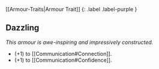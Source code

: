 
[[Armour-Traits|Armour Trait]]
{: .label .label-purple }

## Dazzling
*This armour is awe-inspiring and impressively constructed.*
* (+1) to [[Communication#Connection]].
* (+1) to [[Communication#Confidence]].
